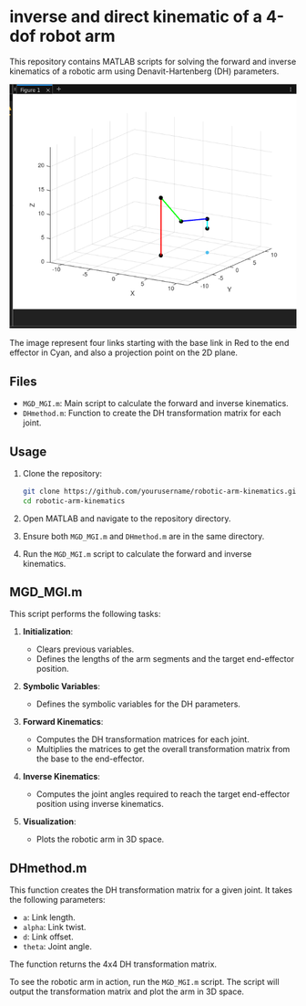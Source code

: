 # inverse and direct kinematic of a 4-dof robot arm

This repository contains MATLAB scripts for solving the forward and inverse kinematics of a robotic arm using Denavit-Hartenberg (DH) parameters.

![Robotic Arm](matlab_image.png)

The image represent four links starting with the base link in Red to the end effector in Cyan, and also a projection point on the 2D plane.

## Files

- `MGD_MGI.m`: Main script to calculate the forward and inverse kinematics.
- `DHmethod.m`: Function to create the DH transformation matrix for each joint.

## Usage

1. Clone the repository:
    ```bash
    git clone https://github.com/yourusername/robotic-arm-kinematics.git
    cd robotic-arm-kinematics
    ```

2. Open MATLAB and navigate to the repository directory.

3. Ensure both `MGD_MGI.m` and `DHmethod.m` are in the same directory.

4. Run the `MGD_MGI.m` script to calculate the forward and inverse kinematics.

## MGD_MGI.m

This script performs the following tasks:

1. **Initialization**:
    - Clears previous variables.
    - Defines the lengths of the arm segments and the target end-effector position.

3. **Symbolic Variables**:
    - Defines the symbolic variables for the DH parameters.

4. **Forward Kinematics**:
    - Computes the DH transformation matrices for each joint.
    - Multiplies the matrices to get the overall transformation matrix from the base to the end-effector.

5. **Inverse Kinematics**:
    - Computes the joint angles required to reach the target end-effector position using inverse kinematics.

6. **Visualization**:
    - Plots the robotic arm in 3D space.

## DHmethod.m

This function creates the DH transformation matrix for a given joint. It takes the following parameters:

- `a`: Link length.
- `alpha`: Link twist.
- `d`: Link offset.
- `theta`: Joint angle.

The function returns the 4x4 DH transformation matrix.


To see the robotic arm in action, run the `MGD_MGI.m` script. The script will output the transformation matrix and plot the arm in 3D space.

